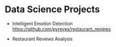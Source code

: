 # Data Science Projects

* Intelligent Emotion Detection
  https://github.com/pyreyes/restaurant_reviews

* Restaurant Reviews Analysis

